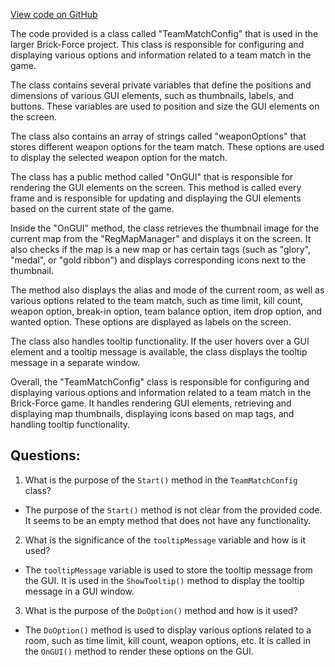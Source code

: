 [View code on GitHub](https://github.com/TieHaxJan/Brick-Force/Assembly-CSharp\TeamMatchConfig.cs)

The code provided is a class called "TeamMatchConfig" that is used in the larger Brick-Force project. This class is responsible for configuring and displaying various options and information related to a team match in the game.

The class contains several private variables that define the positions and dimensions of various GUI elements, such as thumbnails, labels, and buttons. These variables are used to position and size the GUI elements on the screen.

The class also contains an array of strings called "weaponOptions" that stores different weapon options for the team match. These options are used to display the selected weapon option for the match.

The class has a public method called "OnGUI" that is responsible for rendering the GUI elements on the screen. This method is called every frame and is responsible for updating and displaying the GUI elements based on the current state of the game.

Inside the "OnGUI" method, the class retrieves the thumbnail image for the current map from the "RegMapManager" and displays it on the screen. It also checks if the map is a new map or has certain tags (such as "glory", "medal", or "gold ribbon") and displays corresponding icons next to the thumbnail.

The method also displays the alias and mode of the current room, as well as various options related to the team match, such as time limit, kill count, weapon option, break-in option, team balance option, item drop option, and wanted option. These options are displayed as labels on the screen.

The class also handles tooltip functionality. If the user hovers over a GUI element and a tooltip message is available, the class displays the tooltip message in a separate window.

Overall, the "TeamMatchConfig" class is responsible for configuring and displaying various options and information related to a team match in the Brick-Force game. It handles rendering GUI elements, retrieving and displaying map thumbnails, displaying icons based on map tags, and handling tooltip functionality.
## Questions: 
 1. What is the purpose of the `Start()` method in the `TeamMatchConfig` class?
- The purpose of the `Start()` method is not clear from the provided code. It seems to be an empty method that does not have any functionality.

2. What is the significance of the `tooltipMessage` variable and how is it used?
- The `tooltipMessage` variable is used to store the tooltip message from the GUI. It is used in the `ShowTooltip()` method to display the tooltip message in a GUI window.

3. What is the purpose of the `DoOption()` method and how is it used?
- The `DoOption()` method is used to display various options related to a room, such as time limit, kill count, weapon options, etc. It is called in the `OnGUI()` method to render these options on the GUI.